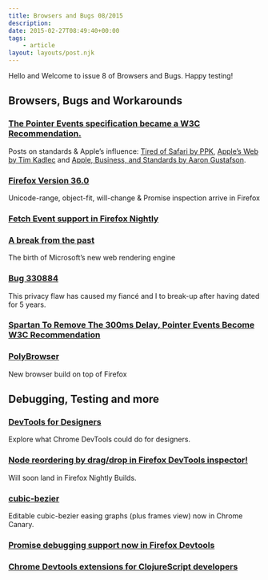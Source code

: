 ```yaml
---
title: Browsers and Bugs 08/2015
description: 
date: 2015-02-27T08:49:40+00:00
tags:
    - article
layout: layouts/post.njk
---
```


Hello and Welcome to issue 8 of Browsers and Bugs. Happy testing!

Browsers, Bugs and Workarounds
------------------------------

### [The Pointer Events specification became a W3C Recommendation.](http://www.w3.org/TR/pointerevents/)

Posts on standards & Apple’s influence: [Tired of Safari by PPK](http://www.quirksmode.org/blog/archives/2015/02/tired_of_safari.html), [Apple’s Web by Tim Kadlec](http://timkadlec.com/2015/02/apples-web/) and [Apple, Business, and Standards by Aaron Gustafson](http://aaron-gustafson.com/notebook/apple-business-and-standards/).

### [Firefox Version 36.0](https://www.mozilla.org/en-US/firefox/36.0/releasenotes/)

Unicode-range, object-fit, will-change & Promise inspection arrive in Firefox

### [Fetch Event support in Firefox Nightly](https://blog.wanderview.com/blog/2015/02/23/that-event-is-so-fetch/)

### [A break from the past](http://blogs.msdn.com/b/ie/archive/2015/02/26/a-break-from-the-past-the-birth-of-microsoft-s-new-web-rendering-engine.aspx)

The birth of Microsoft’s new web rendering engine

### [Bug 330884](https://bugzilla.mozilla.org/show_bug.cgi?id=330884)

This privacy flaw has caused my fiancé and I to break-up after having dated for 5 years.

### [Spartan To Remove The 300ms Delay, Pointer Events Become W3C Recommendation](http://www.favbrowser.com/spartan-to-temove-300ms-delay-pointer-events-become-w3c-recommenadtion/)

### [PolyBrowser](https://polybrowser.com/)

New browser build on top of Firefox

Debugging, Testing and more
---------------------------

### [DevTools for Designers](https://trello.com/b/GKotpgkR/devtools-for-designers)

Explore what Chrome DevTools could do for designers.

### [Node reordering by drag/drop in Firefox DevTools inspector!](https://twitter.com/patrickbrosset/status/570859784016154624/photo/1)

Will soon land in Firefox Nightly Builds.

### [cubic-bezier](https://twitter.com/vlh/status/569933167546773504/photo/1)

Editable cubic-bezier easing graphs (plus frames view) now in Chrome Canary.

### [Promise debugging support now in Firefox Devtools](https://developer.mozilla.org/en-US/docs/Tools/Web_Console#Type-specific_rich_output)

### [Chrome Devtools extensions for ClojureScript developers](https://github.com/binaryage/cljs-devtools)